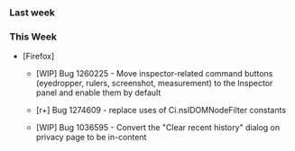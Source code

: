 ### Last week

### This Week

* [Firefox]
  - [WIP] Bug 1260225 - Move inspector-related command buttons (eyedropper, rulers, screenshot, measurement) to the Inspector panel and enable them by default

  - [r+] Bug 1274609 - replace uses of Ci.nsIDOMNodeFilter constants

  - [WIP] Bug 1036595 - Convert the "Clear recent history" dialog on privacy page to be in-content
